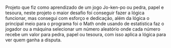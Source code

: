 Projeto que fiz como aprendizado de um jogo Jo-ken-po ou pedra, papel e tesoura, neste projeto o maior desafio foi conseguir fazer a lógica funcionar, mas consegui com esforço e dedicação, além da lógica o principal meio para o programa foi o Math onde usando de estatística faz o jogador ou a máquina selecionar um número aleatório onde cada número recebe um valor para pedra, papel ou tesoura, com isso aplica a lógica para ver quem ganha a disputa.
